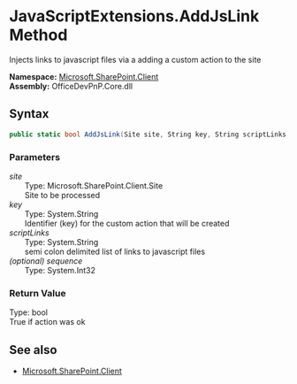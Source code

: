 # JavaScriptExtensions.AddJsLink Method  
Injects links to javascript files via a adding a custom action to the site  

**Namespace:** [Microsoft.SharePoint.Client](Microsoft.SharePoint.Client.md)  
**Assembly:** OfficeDevPnP.Core.dll  
## Syntax
```C#
public static bool AddJsLink(Site site, String key, String scriptLinks, Int32 sequence)
```
### Parameters
*site*  
&emsp;&emsp;Type: Microsoft.SharePoint.Client.Site  
&emsp;&emsp;Site to be processed  
*key*  
&emsp;&emsp;Type: System.String  
&emsp;&emsp;Identifier (key) for the custom action that will be created  
*scriptLinks*  
&emsp;&emsp;Type: System.String  
&emsp;&emsp;semi colon delimited list of links to javascript files  
*(optional) sequence*  
&emsp;&emsp;Type: System.Int32  
### Return Value
Type: bool  
True if action was ok

## See also
- [Microsoft.SharePoint.Client](Microsoft.SharePoint.Client.md)
